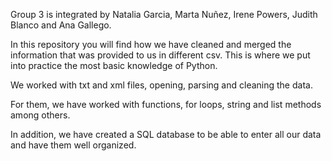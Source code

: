 Group 3 is integrated by Natalia Garcia, Marta Nuñez, Irene Powers, Judith Blanco and Ana Gallego.

In this repository you will find how we have cleaned and merged the information that was provided to us in different csv. This is where we put into practice the most basic knowledge of Python.

We worked with txt and xml files, opening, parsing and cleaning the data.

For them, we have worked with functions, for loops, string and list methods among others.

In addition, we have created a SQL database to be able to enter all our data and have them well organized.
